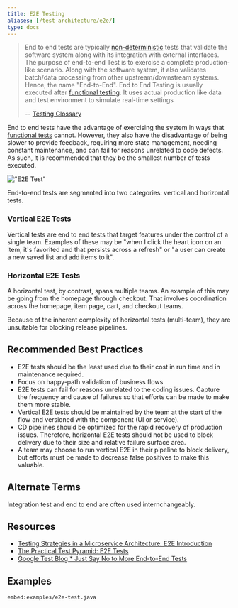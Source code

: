 ```yaml
---
title: E2E Testing
aliases: [/test-architecture/e2e/]
type: docs
---
```


> End to end tests are typically [non-deterministic](/testing/glossary#non-deterministic-test) tests that validate the software system along with its integration with external interfaces. The purpose of end-to-end Test is to exercise a complete production-like scenario. Along with the software system, it also validates batch/data processing from other upstream/downstream systems. Hence, the name "End-to-End". End to End Testing is usually executed after [functional testing](/testing/glossary#functional-test). It uses actual production like data and test environment to simulate real-time settings
>
> -- [Testing Glossary](/testing/glossary#end-to-end-test)

End to end tests have the advantage of exercising the system in ways that [functional tests](/testing/glossary#functional-test) cannot. However, they also have
the disadvantage of being slower to provide feedback, requiring more state management, needing constant maintenance, and can fail for reasons unrelated to code defects. As such, it is recommended
that they be the smallest number of tests executed.

!["E2E Test"](/images/testing-images/e2e-test.png)

End-to-end tests are segmented into two categories: vertical and horizontal tests.

### Vertical E2E Tests

Vertical tests are end to end tests that target features under the control of a single team. Examples of these may be "when I click the heart icon on an item, it's favorited and that persists across a refresh" or "a user can create a new saved list and add items to it".

### Horizontal E2E Tests

A horizontal test, by contrast, spans multiple teams. An example of this may be going from the homepage through checkout. That involves coordination across the homepage, item page, cart, and checkout teams.

Because of the inherent complexity of horizontal tests (multi-team), they are unsuitable for blocking release pipelines.

## Recommended Best Practices

* E2E tests should be the least used due to their cost in run time and in maintenance required.
* Focus on happy-path validation of business flows
* E2E tests can fail for reasons unrelated to the coding issues. Capture the frequency and cause of failures so that efforts can be made to make them more stable.
* Vertical E2E tests should be maintained by the team at the start of the flow and versioned with the component (UI or service).
* CD pipelines should be optimized for the rapid recovery of production issues. Therefore, horizontal E2E tests should not be used to block delivery due to their size and relative failure surface area.
* A team may choose to run vertical E2E in their pipeline to block delivery, but efforts must be made to decrease false positives to make this valuable.

## Alternate Terms

Integration test and end to end are often used internchangeably.

## Resources

* [Testing Strategies in a Microservice Architecture: E2E Introduction](https://martinfowler.com/articles/microservice-testing/#testing-end-to-end-introduction)
* [The Practical Test Pyramid: E2E Tests](https://martinfowler.com/articles/practical-test-pyramid.html#End-to-endTests)
* [Google Test Blog \* Just Say No to More End-to-End Tests](https://testing.googleblog.com/2015/04/just-say-no-to-more-end-to-end-tests.html)

## Examples

<CodeTabs id="e2e-test-examples">

`embed:examples/e2e-test.java`

</CodeTabs>
